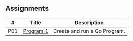 ##  Assignments

|   #   | Title | Description |
| :---: | ----------- | ---------------------- |
|   P01   | [Program 1](https://github.com/BKoch74/4143-PLC/tree/main/Assignments/P01)     | Create and run a Go Program.        |
